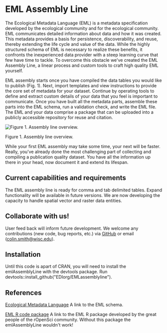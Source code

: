 # EML Assembly Line

The Ecological Metadata Language (EML) is a metadata specification developed by the ecological community and for the ecological community. EML communicates detailed information about data and how it was created. This metadata provides a basis for persistence, discoverability, and reuse, thereby extending the life cycle and value of the data. While the highly structured schema of EML is necessary to realize these benefits, it confronts the inexperienced data provider with a steep learning curve that few have time to tackle. To overcome this obstacle we've created the EML Assembly Line, a linear process and custom tools to craft high quality EML yourself.

EML assembly starts once you have compiled the data tables you would like to publish (Fig. 1). Next, import templates and view instructions to provide the core set of metadata for your dataset. Continue by operating tools to define and extract custom details of your data that you feel is important to communicate. Once you have built all the metadata parts, assemble these parts into the EML schema, run a validation check, and write the EML file. The EML and your data comprise a package that can be uploaded into a publicly accessible repository for reuse and citation.

![Figure 1. Assembly line overview.](https://github.com/EDIorg/EMLassemblyline/blob/master/eml_assembly_line_overview.jpg)

Figure 1. Assembly line overview.

While your first EML assembly may take some time, your next will be faster. Really, you've already done the most challenging part of collecting and compiling a publication quality dataset. You have all the information up there in your head, now document it and extend its lifespan.

## Current capabilities and requirements
The EML assembly line is ready for comma and tab delimited tables. Expand functionality will be available in future versions. We are now developing the capacity to handle spatial vector and raster data entities.

## Collaborate with us!
User feed back will inform future development. We welcome any contributions (new code, bug reports, etc.) via [GitHub](https://github.com/EDIorg/EMLassemblyline) or email (colin.smith@wisc.edu).

## Installation
Until this code is apart of CRAN, you will need to install the emlAssemblyLine with the devtools package. Run devtools::install_github("EDIorg/EMLassemblyline").

## References
[Ecological Metadata Language](https://knb.ecoinformatics.org/#external//emlparser/docs/index.html) A link to the EML schema.

[EML R code package](https://github.com/ropensci/EML) A link to the EML R package developed by the great people of the rOpenSci community. Without this package the emlAssemblyLine wouldn't work!

